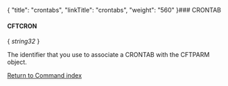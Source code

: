 {
    "title": "crontabs",
    "linkTitle": "crontabs",
    "weight": "560"
}### <span id="crontab"></span>CRONTAB

#### CFTCRON

{ *string32* }

The identifier that you use to associate a CRONTAB with the CFTPARM object.

[Return to Command index](../)

 
